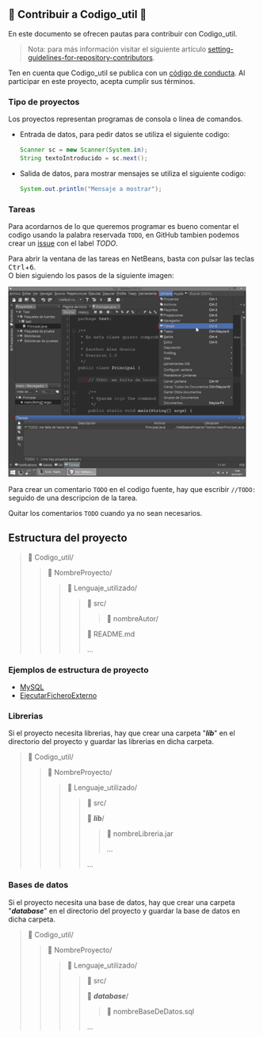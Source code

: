 ## :tada: Contribuir a Codigo_util :confetti_ball:
En este documento se ofrecen pautas para contribuir con Codigo_util.

> Nota: para más información visitar el siguiente artículo [setting-guidelines-for-repository-contributors](https://help.github.com/articles/setting-guidelines-for-repository-contributors/).

Ten en cuenta que Codigo_util se publica con un [código de conducta](CODE_OF_CONDUCT.md). Al participar en este proyecto, acepta cumplir sus términos.

### Tipo de proyectos
Los proyectos representan programas de consola o linea de comandos.
* Entrada de datos, para pedir datos se utiliza el siguiente codigo:
  ```java
  Scanner sc = new Scanner(System.in);
  String textoIntroducido = sc.next();
  ```
* Salida de datos, para mostrar mensajes se utiliza el siguiente codigo:
  ```java
  System.out.println("Mensaje a mostrar");
  ```

### Tareas
Para acordarnos de lo que queremos programar es bueno comentar el codigo usando la palabra reservada `TODO`, en GitHub
tambien podemos crear un [issue](../../../issues) con el label _TODO_.

Para abrir la ventana de las tareas en NetBeans, basta con pulsar las teclas <kbd>Ctrl</kbd>+<kbd>6</kbd>.
<br>O bien siguiendo los pasos de la siguiente imagen:

<img src="img/TareasNetBeans.png" width="480px" height="384px"/>

Para crear un comentario `TODO` en el codigo fuente, hay que escribir `//TODO: ` seguido de una descripcion de la tarea.

Quitar los comentarios `TODO` cuando ya no sean necesarios.

## Estructura del proyecto
> :open_file_folder: Codigo_util/
>> :open_file_folder: NombreProyecto/
>>> :open_file_folder: Lenguaje_utilizado/
>>>> :open_file_folder: src/
>>>>> :file_folder: nombreAutor/
>>>>
>>>> :page_facing_up: README.md
>>>>
>>>> ...

### Ejemplos de estructura de proyecto
* [MySQL](../MySQL/Java)
* [EjecutarFicheroExterno](../EjecutarFicheroExterno/Java)

### Librerias
Si el proyecto necesita librerias, hay que crear una carpeta "___lib___" en el directorio del proyecto y guardar las librerias en dicha carpeta.
> :open_file_folder: Codigo_util/
>> :open_file_folder: NombreProyecto/
>>> :open_file_folder: Lenguaje_utilizado/
>>>> :file_folder: src/
>>>>
>>>> :open_file_folder: ___lib___/
>>>>> :page_facing_up: nombreLibreria.jar
>>>>>
>>>>> ...
>>>>
>>>> ...

### Bases de datos
Si el proyecto necesita una base de datos, hay que crear una carpeta "___database___" en el directorio del proyecto y guardar la base de datos en dicha carpeta.
> :open_file_folder: Codigo_util/
>> :open_file_folder: NombreProyecto/
>>> :open_file_folder: Lenguaje_utilizado/
>>>> :file_folder: src/
>>>>
>>>> :open_file_folder: ___database___/
>>>>> :page_facing_up: nombreBaseDeDatos.sql
>>>>
>>>> ...
